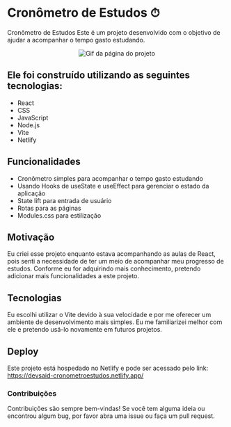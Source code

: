 # Cronômetro de Estudos ⏱
Cronômetro de Estudos
Este é um projeto desenvolvido com o objetivo de ajudar a acompanhar o tempo gasto estudando. 

<p align="center">
    <img src="https://media.licdn.com/dms/image/C4D22AQG_0EO9yK_2Xw/feedshare-shrink_800/0/1674089125059?e=1677110400&v=beta&t=_d9WGWVp8chzHBjwBcgI_36DkMk-nOcT_yjcC4k1pNA" alt="Gif da página do projeto">

</p>

## Ele foi construído utilizando as seguintes tecnologias:

* React
* CSS
* JavaScript
* Node.js
* Vite
* Netlify

## Funcionalidades
* Cronômetro simples para acompanhar o tempo gasto estudando
* Usando Hooks de useState e useEffect para gerenciar o estado da aplicação
* State lift para entrada de usuário
* Rotas para as páginas
* Modules.css para estilização

## Motivação
Eu criei esse projeto enquanto estava acompanhando as aulas de React, pois senti a necessidade de ter um meio de acompanhar meu progresso de estudos. Conforme eu for adquirindo mais conhecimento, pretendo adicionar mais funcionalidades a este projeto.

## Tecnologias
Eu escolhi utilizar o Vite devido à sua velocidade e por me oferecer um ambiente de desenvolvimento mais simples. Eu me familiarizei melhor com ele e pretendo usá-lo novamente em futuros projetos.

## Deploy
Este projeto está hospedado no Netlify e pode ser acessado pelo link: https://devsaid-cronometroestudos.netlify.app/

### Contribuições
Contribuições são sempre bem-vindas! Se você tem alguma ideia ou encontrou algum bug, por favor abra uma issue ou faça um pull request.
